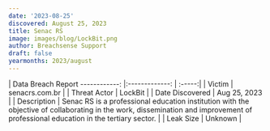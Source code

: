 ```yaml
---
date: '2023-08-25'
discovered: August 25, 2023
title: Senac RS
image: images/blog/LockBit.png
author: Breachsense Support
draft: false
yearmonths: 2023/august
---
```



| Data Breach Report
------------:     |:-------------:    | :-----:|
| Victim      | senacrs.com.br      | 
| Threat Actor      | LockBit      | 
| Date Discovered      | Aug 25, 2023      | 
| Description      | Senac RS is a professional education institution with the objective of collaborating in the work, dissemination and improvement of professional education in the tertiary sector.      | 
| Leak Size      | Unknown      | 

